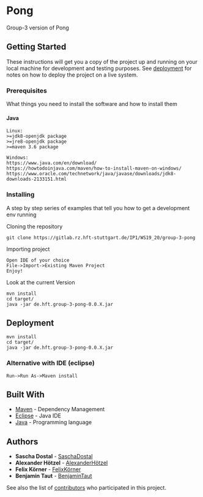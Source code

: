 # Pong

Group-3 version of Pong

## Getting Started

These instructions will get you a copy of the project up and running on your local machine for development and testing purposes.
See [deployment](#deployment) for notes on how to deploy the project on a live system.

### Prerequisites

What things you need to install the software and how to install them

#### Java
```
Linux:
>=jdk8-openjdk package
>=jre8-openjdk package
>=maven 3.6 package

Windows:
https://www.java.com/en/download/
https://howtodoinjava.com/maven/how-to-install-maven-on-windows/
https://www.oracle.com/technetwork/java/javase/downloads/jdk8-downloads-2133151.html
```

### Installing

A step by step series of examples that tell you how to get a development env running

Cloning the repository

```
git clone https://gitlab.rz.hft-stuttgart.de/IP1/WS19_20/group-3-pong
```

Importing project

```
Open IDE of your choice
File->Import->Existing Maven Project
Enjoy!
```

Look at the current Version

```
mvn install
cd target/
java -jar de.hft.group-3-pong-0.0.X.jar
```

## Deployment

```
mvn install
cd target/
java -jar de.hft.group-3-pong-0.0.X.jar
```

### Alternative with IDE (eclipse)
```
Run->Run As->Maven install
```

## Built With

* [Maven](https://maven.apache.org/) - Dependency Management
* [Eclipse](https://www.eclipse.org/) - Java IDE
* [Java](https://www.java.com/en/) - Programming language

## Authors

* **Sascha Dostal** - [SaschaDostal](https://gitlab.rz.hft-stuttgart.de/91dosa1bif)
* **Alexander Hötzel** - [AlexanderHötzel](https://gitlab.rz.hft-stuttgart.de/91hoal1bif)
* **Felix Körner** - [FelixKörner](https://gitlab.rz.hft-stuttgart.de/91kofe1bif)
* **Benjamin Taut** - [BenjaminTaut](https://gitlab.rz.hft-stuttgart.de/91tabe1bif)

See also the list of [contributors](https://gitlab.rz.hft-stuttgart.de/IP1/WS19_20/group-3-pong/-/graphs/master) who participated in this project.